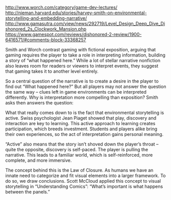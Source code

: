 http://www.worch.com/category/game-dev-lectures/
http://nieman.harvard.edu/stories/harvey-smith-on-environmental-storytelling-and-embedding-narrative/
http://www.gamasutra.com/view/news/292719/Level_Design_Deep_Dive_Dishonored_2s_Clockwork_Mansion.php
https://www.gamespot.com/reviews/dishonored-2-review/1900-6416571/#comments-block-33368257

Smith and Worch contrast gaming with fictional exposition, arguing that gaming requires the player to take a role in interpreting information, building a story of “what happened here.” While a lot of stellar narrative nonfiction also leaves room for readers or viewers to interpret events, they suggest that gaming takes it to another level entirely.


So a central question of the narrative is to create a desire in the player to find out “What happened here?” But all players may not answer the question the same way – clues left in game environments can be interpreted differently. Why is interpretation more compelling than exposition? Smith asks then answers the question:

What that really comes down to is the fact that environmental storytelling is active. Swiss psychologist Jean Piaget showed that play, discovery and interaction are key to learning. This active approach to learning creates participation, which breeds investment. Students and players alike bring their own experiences, so the act of interpretation gains personal meaning.

“Active” also means that the story isn’t shoved down the player’s throat – quite the opposite, discovery is self-paced. The player is pulling the narrative. This leads to a familiar world, which is self-reinforced, more complete, and more immersive.

The concept behind this is the Law of Closure. As humans we have an innate need to categorize and fit visual elements into a larger framework. To do so, we draw conclusions. Scott McCloud applied this concept to visual storytelling in “Understanding Comics”: “What’s important is what happens between the panels.”